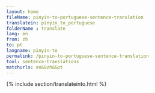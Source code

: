 ```yaml
---
layout: home
fileName: pinyin-to-portuguese-sentence-translation
translatein: pinyin_to_portuguese
folderName : translate
lang: en
from: zh
to: pt
langname: pinyin-to
permalink: /pinyin-to-portuguese-sentence-translation
tool: sentence-translations
matchurls: en&&zh&&pt
---
```

{% include section/translateinto.html %}
